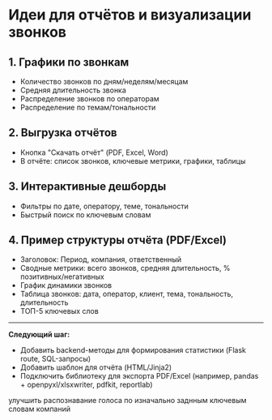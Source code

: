 # Идеи для отчётов и визуализации звонков

## 1. Графики по звонкам
- Количество звонков по дням/неделям/месяцам
- Средняя длительность звонка
- Распределение звонков по операторам
- Распределение по темам/тональности

## 2. Выгрузка отчётов
- Кнопка "Скачать отчёт" (PDF, Excel, Word)
- В отчёте: список звонков, ключевые метрики, графики, таблицы

## 3. Интерактивные дешборды
- Фильтры по дате, оператору, теме, тональности
- Быстрый поиск по ключевым словам

## 4. Пример структуры отчёта (PDF/Excel)
- Заголовок: Период, компания, ответственный
- Сводные метрики: всего звонков, средняя длительность, % позитивных/негативных
- График динамики звонков
- Таблица звонков: дата, оператор, клиент, тема, тональность, длительность
- ТОП-5 ключевых слов

---

**Следующий шаг:**
- Добавить backend-методы для формирования статистики (Flask route, SQL-запросы)
- Добавить шаблон для отчёта (HTML/Jinja2)
- Подключить библиотеку для экспорта PDF/Excel (например, pandas + openpyxl/xlsxwriter, pdfkit, reportlab)



улучшить распознавание голоса по изначально заднным ключевым словам компаний
